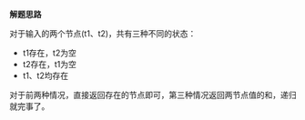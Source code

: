 **解题思路**

对于输入的两个节点(t1、t2)，共有三种不同的状态：

- t1存在，t2为空
- t2存在，t1为空
- t1、t2均存在

对于前两种情况，直接返回存在的节点即可，第三种情况返回两节点值的和，递归就完事了。

